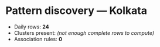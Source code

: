 # Pattern discovery — Kolkata

- Daily rows: **24**
- Clusters present: *(not enough complete rows to compute)*
- Association rules: **0**
